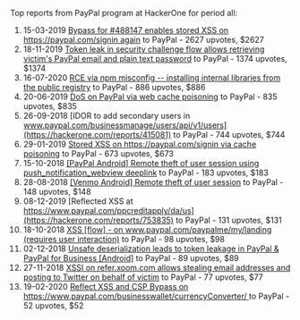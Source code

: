 Top reports from PayPal program at HackerOne for period all:

1. 15-03-2019 [Bypass for #488147 enables stored XSS on https://paypal.com/signin again](https://hackerone.com/reports/510152) to PayPal - 2627 upvotes, $2627
2. 18-11-2019 [Token leak in security challenge flow allows retrieving victim's PayPal email and plain text password](https://hackerone.com/reports/739737) to PayPal - 1374 upvotes, $1374
3. 16-07-2020 [RCE via npm misconfig -- installing internal libraries from the public registry](https://hackerone.com/reports/925585) to PayPal - 886 upvotes, $886
4. 20-06-2019 [DoS on PayPal via web cache poisoning](https://hackerone.com/reports/622122) to PayPal - 835 upvotes, $835
5. 26-09-2018 [IDOR to add secondary users in www.paypal.com/businessmanage/users/api/v1/users](https://hackerone.com/reports/415081) to PayPal - 744 upvotes, $744
6. 29-01-2019 [Stored XSS on https://paypal.com/signin via cache poisoning](https://hackerone.com/reports/488147) to PayPal - 673 upvotes, $673
7. 15-10-2018 [[PayPal Android] Remote theft of user session using push_notification_webview deeplink](https://hackerone.com/reports/424443) to PayPal - 183 upvotes, $183
8. 28-08-2018 [[Venmo Android] Remote theft of user session](https://hackerone.com/reports/401940) to PayPal - 148 upvotes, $148
9. 08-12-2019 [Reflected XSS at https://www.paypal.com/ppcreditapply/da/us](https://hackerone.com/reports/753835) to PayPal - 131 upvotes, $131
10. 18-10-2018 [XSS [flow] - on www.paypal.com/paypalme/my/landing (requires user interaction)](https://hackerone.com/reports/425200) to PayPal - 98 upvotes, $98
11. 02-12-2018 [Unsafe deserialization leads to token leakage in PayPal & PayPal for Business [Android]](https://hackerone.com/reports/453791) to PayPal - 89 upvotes, $89
12. 27-11-2018 [XSSI on refer.xoom.com allows stealing email addresses and posting to Twitter on behalf of victim](https://hackerone.com/reports/450796) to PayPal - 77 upvotes, $77
13. 19-02-2020 [Reflect XSS and CSP Bypass on https://www.paypal.com/businesswallet/currencyConverter/ ](https://hackerone.com/reports/799881) to PayPal - 52 upvotes, $52
